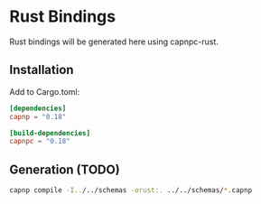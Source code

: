 # Rust Bindings

Rust bindings will be generated here using capnpc-rust.

## Installation
Add to Cargo.toml:
```toml
[dependencies]
capnp = "0.18"

[build-dependencies]
capnpc = "0.18"
```

## Generation (TODO)
```bash
capnp compile -I../../schemas -orust:. ../../schemas/*.capnp
```
